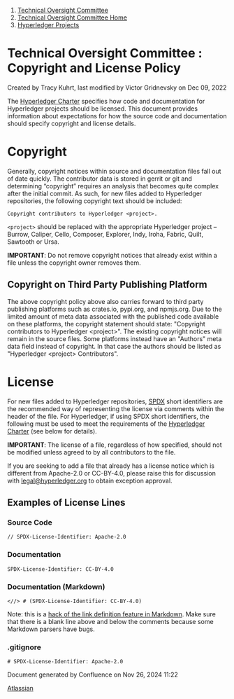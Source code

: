 1. [Technical Oversight Committee](index.html)
2. [Technical Oversight Committee Home](Technical-Oversight-Committee-Home_21430274.html)
3. [Hyperledger Projects](Hyperledger-Projects_21447704.html)

# Technical Oversight Committee : Copyright and License Policy

Created by Tracy Kuhrt, last modified by Victor Gridnevsky on Dec 09, 2022

The [Hyperledger Charter](https://www.hyperledger.org/about/charter "https://www.hyperledger.org/about/charter") specifies how code and documentation for Hyperledger projects should be licensed. This document provides information about expectations for how the source code and documentation should specify copyright and license details.

# Copyright

Generally, copyright notices within source and documentation files fall out of date quickly. The contributor data is stored in gerrit or git and determining “copyright” requires an analysis that becomes quite complex after the initial commit. As such, for new files added to Hyperledger repositories, the following copyright text should be included:

```
Copyright contributors to Hyperledger <project>.
```

`<project>` should be replaced with the appropriate Hyperledger project – Burrow, Caliper, Cello, Composer, Explorer, Indy, Iroha, Fabric, Quilt, Sawtooth or Ursa.

**IMPORTANT**: Do not remove copyright notices that already exist within a file unless the copyright owner removes them.

## Copyright on Third Party Publishing Platform

The above copyright policy above also carries forward to third party publishing platforms such as crates.io, pypi.org, and npmjs.org. Due to the limited amount of meta data associated with the published code available on these platforms, the copyright statement should state: "Copyright contributors to Hyperledger &lt;project&gt;". The existing copyright notices will remain in the source files. Some platforms instead have an "Authors" meta data field instead of copyright. In that case the authors should be listed as "Hyperledger &lt;project&gt; Contributors".

# License

For new files added to Hyperledger repositories, [SPDX](https://spdx.org/ "https://spdx.org") short identifiers are the recommended way of representing the license via comments within the header of the file. For Hyperledger, if using SPDX short identifiers, the following must be used to meet the requirements of the [Hyperledger Charter](https://www.hyperledger.org/about/charter "https://www.hyperledger.org/about/charter") (see below for details). 

**IMPORTANT**: The license of a file, regardless of how specified, should not be modified unless agreed to by all contributors to the file.

If you are seeking to add a file that already has a license notice which is different from Apache-2.0 or CC-BY-4.0, please raise this for discussion with [legal@hyperledger.org](mailto:legal@hyperledger.org) to obtain exception approval.

## Examples of License Lines

### Source Code

```
// SPDX-License-Identifier: Apache-2.0
```

### Documentation

```
SPDX-License-Identifier: CC-BY-4.0
```

### Documentation (Markdown)

```
<//> # (SPDX-License-Identifier: CC-BY-4.0)

```

Note: this is a [hack of the link definition feature in Markdown](https://stackoverflow.com/questions/4823468/comments-in-markdown). Make sure that there is a blank line above and below the comments because some Markdown parsers have bugs.

### .gitignore

```
# SPDX-License-Identifier: Apache-2.0
```

Document generated by Confluence on Nov 26, 2024 11:22

[Atlassian](http://www.atlassian.com/)
